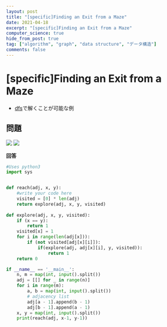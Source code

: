 ```yaml
---
layout: post
title: "[specific]Finding an Exit from a Maze"
date: 2021-04-18
excerpt: "[specific]Finding an Exit from a Maze"
computer_science: true
hide_from_post: true
tag: ["algorithm", "graph", "data structure", "データ構造"]
comments: false
---
```


# [specific]Finding an Exit from a Maze
 - [dfs](/dfs)で解くことが可能な例

## 問題

<div>
  <img src="https://user-images.githubusercontent.com/4949982/115137053-a923d580-a05e-11eb-95a9-9336764679c9.png">
  <img src="https://user-images.githubusercontent.com/4949982/115137055-ac1ec600-a05e-11eb-8ca8-a7cd6fb88826.png">
</div>

**回答**

```python
#Uses python3
import sys


def reach(adj, x, y):
    #write your code here
    visited = [0] * len(adj)
    return explore(adj, x, y, visited)
	
def explore(adj, x, y, visited):
    if (x == y):
        return 1
    visited[x] = 1
    for i in range(len(adj[x])):
        if (not visited[adj[x][i]]):
            if(explore(adj, adj[x][i], y, visited)):
                return 1
    return 0

if __name__ == '__main__':
    n, m = map(int, input().split())
    adj = [[] for _ in range(n)]
    for i in range(m):
        a, b = map(int, input().split())
        # adjacency list		
        adj[a - 1].append(b - 1)
        adj[b - 1].append(a - 1)
    x, y = map(int, input().split())
    print(reach(adj, x-1, y-1))
```
